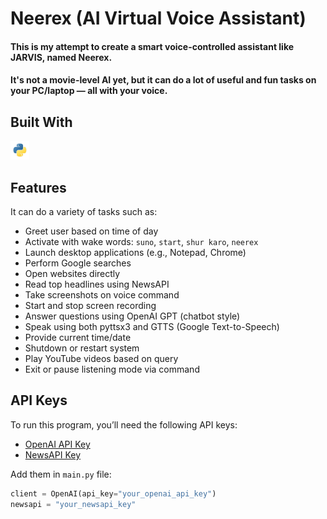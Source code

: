 # Neerex (AI Virtual Voice Assistant)

#### This is my attempt to create a smart voice-controlled assistant like JARVIS, named **Neerex**.
#### It's not a movie-level AI yet, but it can do a lot of useful and fun tasks on your PC/laptop — all with your voice.

## Built With

<code><img height="30" src="https://raw.githubusercontent.com/github/explore/80688e429a7d4ef2fca1e82350fe8e3517d3494d/topics/python/python.png"></code>

## Features

It can do a variety of tasks such as:

- Greet user based on time of day
- Activate with wake words: `suno`, `start`, `shur karo`, `neerex`
- Launch desktop applications (e.g., Notepad, Chrome)
- Perform Google searches
- Open websites directly
- Read top headlines using NewsAPI
- Take screenshots on voice command
- Start and stop screen recording
- Answer questions using OpenAI GPT (chatbot style)
- Speak using both pyttsx3 and GTTS (Google Text-to-Speech)
- Provide current time/date
- Shutdown or restart system
- Play YouTube videos based on query
- Exit or pause listening mode via command

## API Keys

To run this program, you’ll need the following API keys:

- [OpenAI API Key](https://platform.openai.com/account/api-keys)
- [NewsAPI Key](https://newsapi.org/)

Add them in `main.py` file:

```python
client = OpenAI(api_key="your_openai_api_key")
newsapi = "your_newsapi_key"
